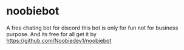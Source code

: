 # noobiebot
A free chating bot for discord
this bot is only for fun not for business purpose. And its free for all get it by https://github.com/Noobiedev1/noobiebot
